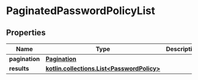 
# PaginatedPasswordPolicyList

## Properties
Name | Type | Description | Notes
------------ | ------------- | ------------- | -------------
**pagination** | [**Pagination**](Pagination.md) |  | 
**results** | [**kotlin.collections.List&lt;PasswordPolicy&gt;**](PasswordPolicy.md) |  | 



